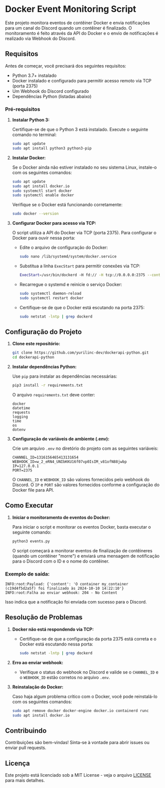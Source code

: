 # Docker Event Monitoring Script

Este projeto monitora eventos de contêiner Docker e envia notificações para um canal do Discord quando um contêiner é finalizado. O monitoramento é feito através da API do Docker e o envio de notificações é realizado via Webhook do Discord.

## Requisitos

Antes de começar, você precisará dos seguintes requisitos:

- Python 3.7+ instalado
- Docker instalado e configurado para permitir acesso remoto via TCP (porta 2375)
- Um Webhook do Discord configurado
- Dependências Python (listadas abaixo)

### Pré-requisitos

1. **Instalar Python 3:**

   Certifique-se de que o Python 3 está instalado. Execute o seguinte comando no terminal:

   ```bash
   sudo apt update
   sudo apt install python3 python3-pip
   ```

2. **Instalar Docker:**

   Se o Docker ainda não estiver instalado no seu sistema Linux, instale-o com os seguintes comandos:

   ```bash
   sudo apt update
   sudo apt install docker.io
   sudo systemctl start docker
   sudo systemctl enable docker
   ```

   Verifique se o Docker está funcionando corretamente:

   ```bash
   sudo docker --version
   ```

3. **Configurar Docker para acesso via TCP:**

   O script utiliza a API do Docker via TCP (porta 2375). Para configurar o Docker para ouvir nessa porta:

   - Edite o arquivo de configuração do Docker:

     ```bash
     sudo nano /lib/systemd/system/docker.service
     ```

   - Substitua a linha `ExecStart` para permitir conexões via TCP:

     ```bash
     ExecStart=/usr/bin/dockerd -H fd:// -H tcp://0.0.0.0:2375 --containerd=/run/containerd/containerd.sock
     ```

   - Recarregue o systemd e reinicie o serviço Docker:

     ```bash
     sudo systemctl daemon-reload
     sudo systemctl restart docker
     ```

   - Certifique-se de que o Docker está escutando na porta 2375:

     ```bash
     sudo netstat -lntp | grep dockerd
     ```

## Configuração do Projeto

1. **Clone este repositório:**

   ```bash
   git clone https://github.com/yurilinc-dev/dockerapi-python.git
   cd dockerapi-python
   ```

2. **Instalar dependências Python:**

   Use `pip` para instalar as dependências necessárias:

   ```bash
   pip3 install -r requirements.txt
   ```

   O arquivo `requirements.txt` deve conter:
   ```
   docker
   datetime
   requests
   logging
   time
   os
   dotenv
   ```

3. **Configuração de variáveis de ambiente (.env):**

   Crie um arquivo `.env` no diretório do projeto com as seguintes variáveis:

   ```
   CHANNEL_ID=1316156465413131654
   WEBHOOK_ID=w_2_eRN4_UNIbKKU16f07vp0IsIM_v81ofN88jwbp
   IP=127.0.0.1
   PORT=2375
   ```

   O `CHANNEL_ID` e `WEBHOOK_ID` são valores fornecidos pelo webhook do Discord.
   O `IP` e `PORT` são valores fornecidos conforme a configuração do Docker file para API.

## Como Executar

1. **Iniciar o monitoramento de eventos do Docker:**

   Para iniciar o script e monitorar os eventos Docker, basta executar o seguinte comando:

   ```bash
   python3 events.py
   ```

   O script começará a monitorar eventos de finalização de contêineres (quando um contêiner "morre") e enviará uma mensagem de notificação para o Discord com o ID e o nome do contêiner.

### Exemplo de saída:

```
INFO:root:Payload: {'content': 'O container my_container (c19d4f5d2a5f) foi finalizado às 2024-10-10 14:22:10'}
INFO:root:Falha ao enviar webhook: 204 - No Content
```

Isso indica que a notificação foi enviada com sucesso para o Discord.

## Resolução de Problemas

1. **Docker não está respondendo via TCP:**

   - Certifique-se de que a configuração da porta 2375 está correta e o Docker está escutando nessa porta:

     ```bash
     sudo netstat -lntp | grep dockerd
     ```

2. **Erro ao enviar webhook:**

   - Verifique o status do webhook no Discord e valide se o `CHANNEL_ID` e o `WEBHOOK_ID` estão corretos no arquivo `.env`.

3. **Reinstalação do Docker:**

   Caso haja algum problema crítico com o Docker, você pode reinstalá-lo com os seguintes comandos:

   ```bash
   sudo apt remove docker docker-engine docker.io containerd runc
   sudo apt install docker.io
   ```

## Contribuindo

Contribuições são bem-vindas! Sinta-se à vontade para abrir issues ou enviar pull requests.

## Licença

Este projeto está licenciado sob a MIT License - veja o arquivo [LICENSE](LICENSE) para mais detalhes.
